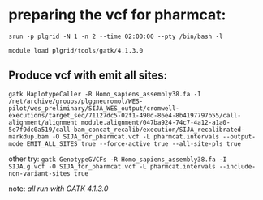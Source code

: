 # preparing the vcf for pharmcat:

`srun -p plgrid -N 1 -n 2 --time 02:00:00 --pty /bin/bash -l`

`module load plgrid/tools/gatk/4.1.3.0`


## Produce vcf with emit all sites:

`gatk HaplotypeCaller -R Homo_sapiens_assembly38.fa -I /net/archive/groups/plggneuromol/WES-pilot/wes_preliminary/SIJA_WES_output/cromwell-executions/target_seq/71127dc5-02f1-490d-86e4-8b4197797b55/call-alignment/alignment_module.alignment/047ba924-74c7-4a12-a1a0-5e7f9dc0a519/call-bam_concat_recalib/execution/SIJA_recalibrated-markdup.bam -O SIJA_for_pharmcat.vcf -L pharmcat.intervals --output-mode EMIT_ALL_SITES true --force-active true --all-site-pls true`


other try:
`gatk GenotypeGVCFs -R Homo_sapiens_assembly38.fa -I SIJA.g.vcf -O SIJA_for_pharmcat.vcf -L pharmcat.intervals --include-non-variant-sites true`

     
note: *all run with GATK 4.1.3.0*
